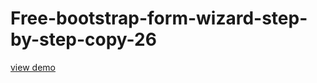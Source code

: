 # Free-bootstrap-form-wizard-step-by-step-copy-26
<a href="http://webi4u.com/web/article/Free-bootstrap-form-wizard-step-by-step-copy-26/">
  view demo
  </a>
